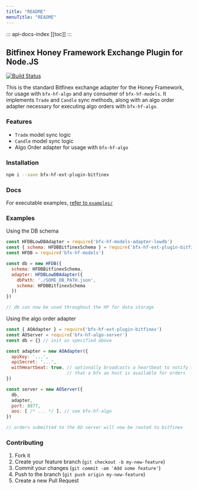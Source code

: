 ```yaml
---
title: "README"
menuTitle: "README"
---
```

::: api-docs-index
[[toc]]
:::
## Bitfinex Honey Framework Exchange Plugin for Node.JS

[![Build Status](https://travis-ci.org/bitfinexcom/bfx-hf-ext-plugin-bitfinex.svg?branch=master)](https://travis-ci.org/bitfinexcom/bfx-hf-ext-plugin-bitfinex)

This is the standard Bitfinex exchange adapter for the Honey Framework, for usage with `bfx-hf-algo` and any consumer of `bfx-hf-models`. It implements `Trade` and `Candle` sync methods, along with an algo order adapter necessary for executing algo orders with `bfx-hf-algo`.

### Features

* `Trade` model sync logic
* `Candle` model sync logic
* Algo Order adapter for usage with `bfx-hf-algo`

### Installation

```bash
npm i --save bfx-hf-ext-plugin-bitfinex
```

### Docs

For executable examples, [refer to `examples/`](/examples)

### Examples
Using the DB schema
```js
const HFDBLowDBAdapter = require('bfx-hf-models-adapter-lowdb')
const { schema: HFDBBitfinexSchema } = require('bfx-hf-ext-plugin-bitfinex')
const HFDB = require('bfx-hf-models')

const db = new HFDB({
  schema: HFDBBitfinexSchema,
  adapter: HFDBLowDBAdapter({
    dbPath: './SOME_DB_PATH.json',
    schema: HFDBBitfinexSchema
  })
})

// db can now be used throughout the HF for data storage
```

Using the algo order adapter
```js
const { AOAdapter } = require('bfx-hf-ext-plugin-bitfinex')
const AOServer = require('bfx-hf-algo-server')
const db = {} // init as specified above

const adapter = new AOAdapter({
  apiKey: '...',
  apiSecret: '...',
  withHeartbeat: true, // optionally broadcasts a heartbeat to notify the BFX UI
                       // that a bfx ao host is available for orders
})

const server = new AOServer({
  db,
  adapter,
  port: 8877,
  aos: [ /* ... */ ], // see bfx-hf-algo
})

// orders submitted to the AO server will now be routed to bitfinex
```

### Contributing

1. Fork it
2. Create your feature branch (`git checkout -b my-new-feature`)
3. Commit your changes (`git commit -am 'Add some feature'`)
4. Push to the branch (`git push origin my-new-feature`)
5. Create a new Pull Request
